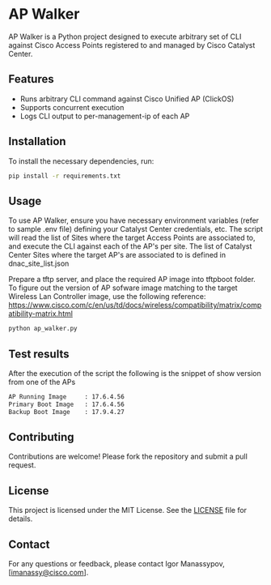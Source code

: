 # AP Walker

AP Walker is a Python project designed to execute arbitrary set of CLI against Cisco Access Points registered to and managed by Cisco Catalyst Center.

## Features

- Runs arbitrary CLI command against Cisco Unified AP (ClickOS)
- Supports concurrent execution
- Logs CLI output to per-management-ip of each AP

## Installation

To install the necessary dependencies, run:

```bash
pip install -r requirements.txt
```

## Usage

To use AP Walker, ensure you have necessary environment variables (refer to sample .env file) defining your Catalyst Center credentials, etc.
The script will read the list of Sites where the target Access Points are associated to, and execute the CLI against each of the AP's per site. 
The list of Catalyst Center Sites where the target AP's are associated to is defined in dnac_site_list.json

Prepare a tftp server, and place the required AP image into tftpboot folder.
To figure out the version of AP sofware image matching to the target Wireless Lan Controller image, use the following reference:
https://www.cisco.com/c/en/us/td/docs/wireless/compatibility/matrix/compatibility-matrix.html

```bash
python ap_walker.py
```

## Test results
After the execution of the script the following is the snippet of show version from one of the APs
```bash
AP Running Image     : 17.6.4.56
Primary Boot Image   : 17.6.4.56
Backup Boot Image    : 17.9.4.27
```

## Contributing

Contributions are welcome! Please fork the repository and submit a pull request.

## License

This project is licensed under the MIT License. See the [LICENSE](LICENSE) file for details.

## Contact

For any questions or feedback, please contact Igor Manassypov, [imanassy@cisco.com].
